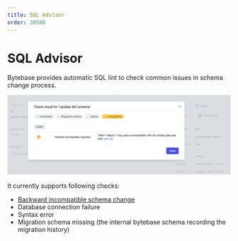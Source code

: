 ```yaml
---
title: SQL Advisor
order: 30500
---
```


# SQL Advisor

Bytebase provides automatic SQL lint to check common issues in schema change process.

![sql-advisor](/static/docs-assets/sql-advisor.png)

It currently supports following checks:

- [Backward incompatible schema change](/docs/features/sql-advisor/backward-compatibility-migration-check)
- Database connection failure
- Syntax error
- Migration schema missing (the internal bytebase schema recording the migration history)
